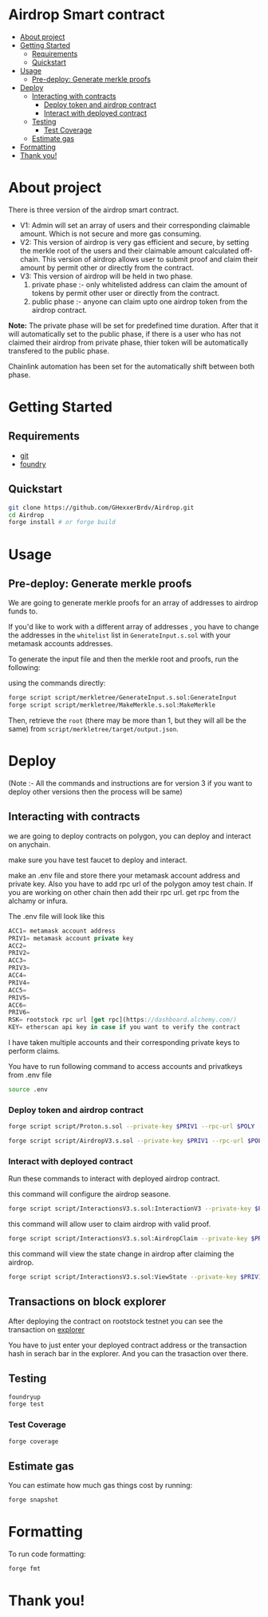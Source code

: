 # Airdrop Smart contract

- [About project](#about-project)
- [Getting Started](#getting-started)
  - [Requirements](#requirements)
  - [Quickstart](#quickstart)
- [Usage](#usage)
  - [Pre-deploy: Generate merkle proofs](#pre-deploy-generate-merkle-proofs)
- [Deploy](#deploy)
  - [Interacting with contracts](#interacting-with-contracts)
    - [Deploy token and airdrop contract ](#deploy-token-and-airdrop-contract)
    - [Interact with deployed contract](#interact-with-deployed-contract)
  - [Testing](#testing)
    - [Test Coverage](#test-coverage)
  - [Estimate gas](#estimate-gas)
- [Formatting](#formatting)
- [Thank you!](#thank-you)

# About project

There is three version of the airdrop smart contract.

- V1: Admin will set an array of users and their corresponding claimable amount. Which is not secure and more gas consuming.
- V2: This version of airdrop is very gas efficient and secure, by setting the merkle root of the users and their claimable amount calculated off-chain. This version of airdrop allows user to submit proof and claim their amount by permit other or directly from the contract.
- V3: This version of airdrop will be held in two phase.
  1) private phase :- only whitelisted address can claim the amount of tokens by permit other user or directly from the contract.
  2) public phase :- anyone can claim upto one airdrop token from the airdrop contract.

**Note:** The private phase will be set for predefined time duration. After that it will automatically set to the public phase, if there is a user who has not claimed their airdrop from private phase, thier token will be automatically transfered to the public phase.

Chainlink automation has been set for the automatically shift between both phase.

# Getting Started

## Requirements

- [git](https://git-scm.com/book/en/v2/Getting-Started-Installing-Git)
- [foundry](https://getfoundry.sh/)
 

## Quickstart

```bash
git clone https://github.com/GHexxerBrdv/Airdrop.git
cd Airdrop
forge install # or forge build
```

# Usage

## Pre-deploy: Generate merkle proofs

We are going to generate merkle proofs for an array of addresses to airdrop funds to.

If you'd like to work with a different array of addresses , you have to change the addresses in the `whitelist` list in `GenerateInput.s.sol` with your metamask accounts addresses.

To generate the input file and then the merkle root and proofs, run the following:

using the commands directly:

```bash
forge script script/merkletree/GenerateInput.s.sol:GenerateInput 
forge script script/merkletree/MakeMerkle.s.sol:MakeMerkle
```

Then, retrieve the `root` (there may be more than 1, but they will all be the same) from `script/merkletree/target/output.json`.

# Deploy 

(Note :- All the commands and instructions are for version 3 if you want to deploy other versions then the process will be same)

## Interacting with contracts

we are going to deploy contracts on polygon, you can deploy and interact on anychain. 

make sure you have test faucet to deploy and interact.

make an .env file and store there your metamask account address and private key. Also you have to add rpc url of the polygon amoy test chain. If you are working on other chain then add their rpc url. get rpc from the alchamy or infura.

The .env file will look like this

```js
ACC1= metamask account address
PRIV1= metamask account private key
ACC2=
PRIV2=
ACC3=
PRIV3=
ACC4=
PRIV4=
ACC5=
PRIV5=
ACC6=
PRIV6=
RSK= rootstock rpc url [get rpc](https://dashboard.alchemy.com/)
KEY= etherscan api key in case if you want to verify the contract
```

I have taken multiple accounts and their corresponding private keys to perform claims.

You have to run following command to access accounts and privatkeys from .env file

```bash
source .env
```

### Deploy token and airdrop contract 

```bash
forge script script/Proton.s.sol --private-key $PRIV1 --rpc-url $POLY --broadcast
```

```bash
forge script script/AirdropV3.s.sol --private-key $PRIV1 --rpc-url $POLY --broadcast
```

### Interact with deployed contract

Run these commands to interact with deployed airdrop contract.

this command will configure the airdrop seasone.
```bash
forge script script/InteractionsV3.s.sol:InteractionV3 --private-key $PRIV1 --rpc-url $POLY --broadcast
```

this command will allow user to claim airdrop with valid proof.
```bash
forge script script/InteractionsV3.s.sol:AirdropClaim --private-key $PRIV1 --rpc-url $POLY --broadcast
```

this command will view the state change in airdrop after claiming the airdrop.
```bash
forge script script/InteractionsV3.s.sol:ViewState --private-key $PRIV1 --rpc-url $POLY --broadcast
```

## Transactions on block explorer

After deploying the contract on rootstock testnet you can see the transaction on [explorer](https://explorer.testnet.rootski.io/)

You have to just enter your deployed contract address or the transaction hash in serach bar in the explorer. And you can the trasaction over there.


## Testing

```bash
foundryup
forge test
```

### Test Coverage

```bash
forge coverage
```

## Estimate gas

You can estimate how much gas things cost by running:

```bash
forge snapshot
```

# Formatting

To run code formatting:
```bash
forge fmt
```

# Thank you!